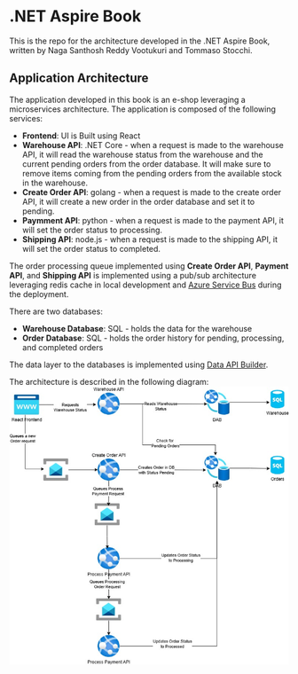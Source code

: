 # .NET Aspire Book

This is the repo for the architecture developed in the .NET Aspire Book, written by Naga Santhosh Reddy Vootukuri and Tommaso Stocchi.

## Application Architecture

The application developed in this book is an e-shop leveraging a microservices architecture. The application is composed of the following services:

- **Frontend**: UI is Built using React
- **Warehouse API**: .NET Core - when a request is made to the warehouse API, it will read the warehouse status from the warehouse and the current pending orders from the order database. It will make sure to remove items coming from the pending orders from the available stock in the warehouse.
- **Create Order API**: golang - when a request is made to the create order API, it will create a new order in the order database and set it to pending.
- **Paymment API**: python - when a request is made to the payment API, it will set the order status to processing.
- **Shipping API**: node.js - when a request is made to the shipping API, it will set the order status to completed.

The order processing queue implemented using **Create Order API**, **Payment API**, and **Shipping API** is implemented using a pub/sub architecture leveraging redis cache in local development and [Azure Service Bus](https://learn.microsoft.com/en-us/azure/service-bus-messaging/) during the deployment.

There are two databases:
- **Warehouse Database**: SQL - holds the data for the warehouse
- **Order Database**: SQL - holds the order history for pending, processing, and completed orders

The data layer to the databases is implemented using [Data API Builder](https://learn.microsoft.com/en-us/azure/data-api-builder/).

The architecture is described in the following diagram:
![Application Architecture](./docs/book-architecture.jpg)
